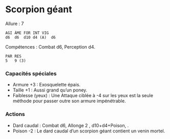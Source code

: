 # Scorpion géant

Allure : 7

	AGI	ÂME	FOR	INT	VIG
	d6	d6	d10	d4 (A)	d6

Compétences : Combat d6, Perception d4.

	PAR	RES
	5	9 (3)

### Capacités spéciales
- Armure +3 : Exosquelette épais.
- Taille +1 : Aussi grand qu’un poney.
- Faiblesse (yeux) : Une Attaque ciblée à -4 sur les yeux est la seule méthode pour passer outre son armure impénétrable.

### Actions
- Dard caudal : Combat d6, Allonge 2 , d10+d4+Poison, .
- Poison -2 : Le dard caudal d’un scorpion géant contient un venin mortel.
